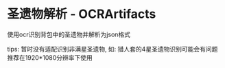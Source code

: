 # 圣遗物解析 - OCRArtifacts

使用ocr识别背包中的圣遗物并解析为json格式

tips: 暂时没有适配识别非满星圣遗物, 如: 猎人套的4星圣遗物识别可能会有问题
      推荐在1920*1080分辨率下使用


